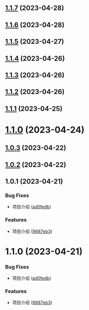 ## [1.1.7](https://github.com/Flandre3569/vigor.js/compare/v1.1.6...v1.1.7) (2023-04-28)



## [1.1.6](https://github.com/Flandre3569/vigor.js/compare/v1.1.5...v1.1.6) (2023-04-28)



## [1.1.5](https://github.com/Flandre3569/vigor.js/compare/v1.1.4...v1.1.5) (2023-04-27)



## [1.1.4](https://github.com/Flandre3569/vigor.js/compare/v1.1.3...v1.1.4) (2023-04-26)



## [1.1.3](https://github.com/Flandre3569/vigor.js/compare/v1.1.2...v1.1.3) (2023-04-26)



## [1.1.2](https://github.com/Flandre3569/vigor.js/compare/v1.1.1...v1.1.2) (2023-04-26)



## [1.1.1](https://github.com/Flandre3569/vigor.js/compare/v1.1.0...v1.1.1) (2023-04-25)



# [1.1.0](https://github.com/Flandre3569/vigor.js/compare/v1.0.3...v1.1.0) (2023-04-24)



## [1.0.3](https://github.com/Flandre3569/vigor.js/compare/v1.0.2...v1.0.3) (2023-04-22)



## [1.0.2](https://github.com/Flandre3569/vigor.js/compare/v1.0.1...v1.0.2) (2023-04-22)



## 1.0.1 (2023-04-21)


### Bug Fixes

* 项目介绍 ([ad0fedb](https://github.com/Flandre3569/vigor.js/commit/ad0fedb8d2231988ff6b579b5ef4d843de66bd09))


### Features

* 项目介绍 ([9887eb3](https://github.com/Flandre3569/vigor.js/commit/9887eb30ec728d4157c81d09d3075c9b649fa163))



# 1.1.0 (2023-04-21)


### Bug Fixes

* 项目介绍 ([ad0fedb](https://github.com/Flandre3569/vigor.js/commit/ad0fedb8d2231988ff6b579b5ef4d843de66bd09))


### Features

* 项目介绍 ([9887eb3](https://github.com/Flandre3569/vigor.js/commit/9887eb30ec728d4157c81d09d3075c9b649fa163))



